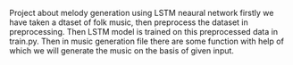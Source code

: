 Project about melody generation using LSTM neaural network
firstly we have taken a dtaset of folk music, then preprocess the dataset in preprocessing.
Then LSTM model is trained on this preprocessed data in train.py.
Then in music generation file there are some function with help of which we will generate the music on the basis of given input.
